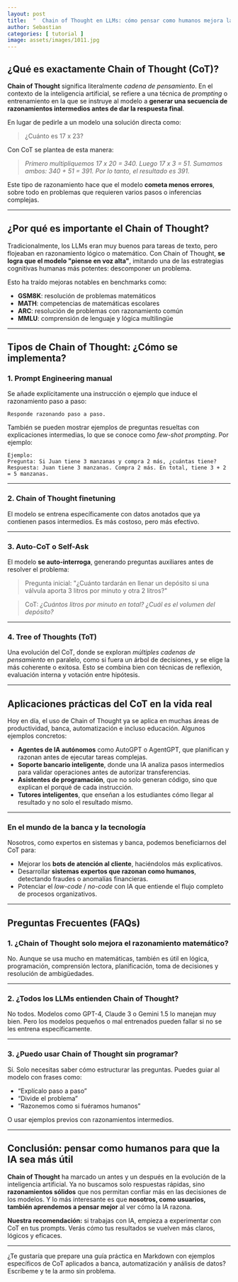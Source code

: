 ```yaml
---
layout: post
title:  "  Chain of Thought en LLMs: cómo pensar como humanos mejora la inteligencia artificial."
author: Sebastian 
categories: [ tutorial ]
image: assets/images/1011.jpg
---
```

## ¿Qué es exactamente Chain of Thought (CoT)?

**Chain of Thought** significa literalmente *cadena de pensamiento*. En el contexto de la inteligencia artificial, se refiere a una técnica de *prompting* o entrenamiento en la que se instruye al modelo a **generar una secuencia de razonamientos intermedios antes de dar la respuesta final**.

En lugar de pedirle a un modelo una solución directa como:

> ¿Cuánto es 17 x 23?

Con CoT se plantea de esta manera:

> *Primero multipliquemos 17 x 20 = 340. Luego 17 x 3 = 51. Sumamos ambos: 340 + 51 = 391. Por lo tanto, el resultado es 391.*

Este tipo de razonamiento hace que el modelo **cometa menos errores**, sobre todo en problemas que requieren varios pasos o inferencias complejas.

---

## ¿Por qué es importante el Chain of Thought?

Tradicionalmente, los LLMs eran muy buenos para tareas de texto, pero flojeaban en razonamiento lógico o matemático. Con Chain of Thought, **se logra que el modelo "piense en voz alta"**, imitando una de las estrategias cognitivas humanas más potentes: descomponer un problema.

Esto ha traído mejoras notables en benchmarks como:

- **GSM8K**: resolución de problemas matemáticos
- **MATH**: competencias de matemáticas escolares
- **ARC**: resolución de problemas con razonamiento común
- **MMLU**: comprensión de lenguaje y lógica multilingüe

---

## Tipos de Chain of Thought: ¿Cómo se implementa?

### 1. Prompt Engineering manual

Se añade explícitamente una instrucción o ejemplo que induce el razonamiento paso a paso:

```
Responde razonando paso a paso.
```

También se pueden mostrar ejemplos de preguntas resueltas con explicaciones intermedias, lo que se conoce como *few-shot prompting*. Por ejemplo:

```
Ejemplo:
Pregunta: Si Juan tiene 3 manzanas y compra 2 más, ¿cuántas tiene?
Respuesta: Juan tiene 3 manzanas. Compra 2 más. En total, tiene 3 + 2 = 5 manzanas.
```

---

### 2. Chain of Thought finetuning

El modelo se entrena específicamente con datos anotados que ya contienen pasos intermedios. Es más costoso, pero más efectivo.

---

### 3. Auto-CoT o Self-Ask

El modelo **se auto-interroga**, generando preguntas auxiliares antes de resolver el problema:

> Pregunta inicial: "¿Cuánto tardarán en llenar un depósito si una válvula aporta 3 litros por minuto y otra 2 litros?"

> CoT: *¿Cuántos litros por minuto en total? ¿Cuál es el volumen del depósito?*

---

### 4. Tree of Thoughts (ToT)

Una evolución del CoT, donde se exploran *múltiples cadenas de pensamiento* en paralelo, como si fuera un árbol de decisiones, y se elige la más coherente o exitosa. Esto se combina bien con técnicas de reflexión, evaluación interna y votación entre hipótesis.

---

## Aplicaciones prácticas del CoT en la vida real

Hoy en día, el uso de Chain of Thought ya se aplica en muchas áreas de productividad, banca, automatización e incluso educación. Algunos ejemplos concretos:

- **Agentes de IA autónomos** como AutoGPT o AgentGPT, que planifican y razonan antes de ejecutar tareas complejas.
- **Soporte bancario inteligente**, donde una IA analiza pasos intermedios para validar operaciones antes de autorizar transferencias.
- **Asistentes de programación**, que no solo generan código, sino que explican el porqué de cada instrucción.
- **Tutores inteligentes**, que enseñan a los estudiantes cómo llegar al resultado y no solo el resultado mismo.

---

### En el mundo de la banca y la tecnología

Nosotros, como expertos en sistemas y banca, podemos beneficiarnos del CoT para:

- Mejorar los **bots de atención al cliente**, haciéndolos más explicativos.
- Desarrollar **sistemas expertos que razonan como humanos**, detectando fraudes o anomalías financieras.
- Potenciar el *low-code* / *no-code* con IA que entiende el flujo completo de procesos organizativos.

---

## Preguntas Frecuentes (FAQs)

### 1. ¿Chain of Thought solo mejora el razonamiento matemático?

No. Aunque se usa mucho en matemáticas, también es útil en lógica, programación, comprensión lectora, planificación, toma de decisiones y resolución de ambigüedades.

---

### 2. ¿Todos los LLMs entienden Chain of Thought?

No todos. Modelos como GPT-4, Claude 3 o Gemini 1.5 lo manejan muy bien. Pero los modelos pequeños o mal entrenados pueden fallar si no se les entrena específicamente.

---

### 3. ¿Puedo usar Chain of Thought sin programar?

Sí. Solo necesitas saber cómo estructurar las preguntas. Puedes guiar al modelo con frases como:

- “Explícalo paso a paso”
- “Divide el problema”
- “Razonemos como si fuéramos humanos”

O usar ejemplos previos con razonamientos intermedios.

---

## Conclusión: pensar como humanos para que la IA sea más útil

**Chain of Thought** ha marcado un antes y un después en la evolución de la inteligencia artificial. Ya no buscamos solo respuestas rápidas, sino **razonamientos sólidos** que nos permitan confiar más en las decisiones de los modelos. Y lo más interesante es que **nosotros, como usuarios, también aprendemos a pensar mejor** al ver cómo la IA razona.

**Nuestra recomendación:** si trabajas con IA, empieza a experimentar con CoT en tus prompts. Verás cómo tus resultados se vuelven más claros, lógicos y eficaces.

---

¿Te gustaría que prepare una guía práctica en Markdown con ejemplos específicos de CoT aplicados a banca, automatización y análisis de datos? Escríbeme y te la armo sin problema.
